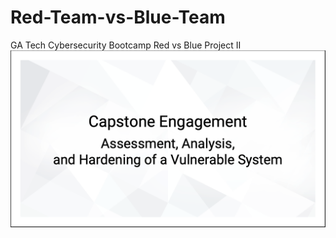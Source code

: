 # Red-Team-vs-Blue-Team
GA Tech Cybersecurity Bootcamp Red vs Blue Project II
![Slides/Slide 1.png](https://github.com/dianculovici/Red-Team-vs-Blue-Team/blob/12bc2c4d6015577d43c71a6253c5bb86e1cfd665/Slides/Slide%201.png)
